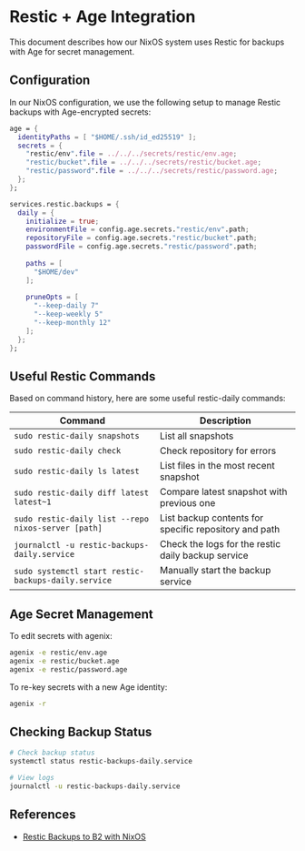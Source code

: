 # Restic + Age Integration

This document describes how our NixOS system uses Restic for backups with Age for secret management.

## Configuration

In our NixOS configuration, we use the following setup to manage Restic backups with Age-encrypted secrets:

```nix
age = {
  identityPaths = [ "$HOME/.ssh/id_ed25519" ];
  secrets = {
    "restic/env".file = ../../../secrets/restic/env.age;
    "restic/bucket".file = ../../../secrets/restic/bucket.age;
    "restic/password".file = ../../../secrets/restic/password.age;
  };
};

services.restic.backups = {
  daily = {
    initialize = true;
    environmentFile = config.age.secrets."restic/env".path;
    repositoryFile = config.age.secrets."restic/bucket".path;
    passwordFile = config.age.secrets."restic/password".path;
    
    paths = [
      "$HOME/dev"
    ];
    
    pruneOpts = [
      "--keep-daily 7"
      "--keep-weekly 5"
      "--keep-monthly 12"
    ];
  };
};
```

## Useful Restic Commands

Based on command history, here are some useful restic-daily commands:

| Command | Description |
|---------|-------------|
| `sudo restic-daily snapshots` | List all snapshots |
| `sudo restic-daily check` | Check repository for errors |
| `sudo restic-daily ls latest` | List files in the most recent snapshot |
| `sudo restic-daily diff latest latest~1` | Compare latest snapshot with previous one |
| `sudo restic-daily list --repo nixos-server [path]` | List backup contents for specific repository and path |
| `journalctl -u restic-backups-daily.service` | Check the logs for the restic daily backup service |
| `sudo systemctl start restic-backups-daily.service` | Manually start the backup service |

## Age Secret Management

To edit secrets with agenix:

```bash
agenix -e restic/env.age
agenix -e restic/bucket.age
agenix -e restic/password.age
```

To re-key secrets with a new Age identity:

```bash
agenix -r
```

## Checking Backup Status

```bash
# Check backup status
systemctl status restic-backups-daily.service

# View logs
journalctl -u restic-backups-daily.service
```

## References

- [Restic Backups to B2 with NixOS](https://www.arthurkoziel.com/restic-backups-b2-nixos/)
